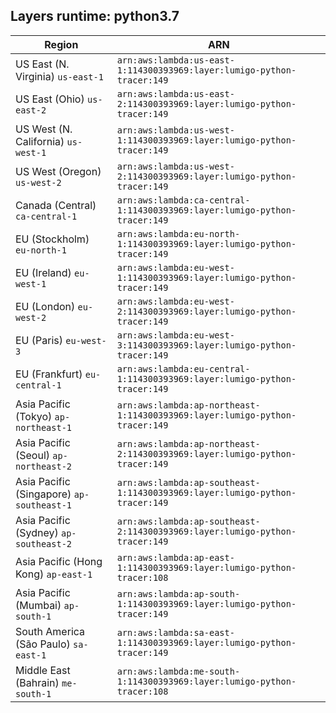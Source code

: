 Layers runtime: python3.7
----
| Region | ARN |
| --- | --- |
|US East (N. Virginia)  `us-east-1`|`arn:aws:lambda:us-east-1:114300393969:layer:lumigo-python-tracer:149`|
|US East (Ohio)  `us-east-2`|`arn:aws:lambda:us-east-2:114300393969:layer:lumigo-python-tracer:149`|
|US West (N. California)  `us-west-1`|`arn:aws:lambda:us-west-1:114300393969:layer:lumigo-python-tracer:149`|
|US West (Oregon)  `us-west-2`|`arn:aws:lambda:us-west-2:114300393969:layer:lumigo-python-tracer:149`|
|Canada (Central)  `ca-central-1`|`arn:aws:lambda:ca-central-1:114300393969:layer:lumigo-python-tracer:149`|
|EU (Stockholm)  `eu-north-1`|`arn:aws:lambda:eu-north-1:114300393969:layer:lumigo-python-tracer:149`|
|EU (Ireland)  `eu-west-1`|`arn:aws:lambda:eu-west-1:114300393969:layer:lumigo-python-tracer:149`|
|EU (London)  `eu-west-2`|`arn:aws:lambda:eu-west-2:114300393969:layer:lumigo-python-tracer:149`|
|EU (Paris)  `eu-west-3`|`arn:aws:lambda:eu-west-3:114300393969:layer:lumigo-python-tracer:149`|
|EU (Frankfurt)  `eu-central-1`|`arn:aws:lambda:eu-central-1:114300393969:layer:lumigo-python-tracer:149`|
|Asia Pacific (Tokyo)  `ap-northeast-1`|`arn:aws:lambda:ap-northeast-1:114300393969:layer:lumigo-python-tracer:149`|
|Asia Pacific (Seoul)  `ap-northeast-2`|`arn:aws:lambda:ap-northeast-2:114300393969:layer:lumigo-python-tracer:149`|
|Asia Pacific (Singapore)  `ap-southeast-1`|`arn:aws:lambda:ap-southeast-1:114300393969:layer:lumigo-python-tracer:149`|
|Asia Pacific (Sydney)  `ap-southeast-2`|`arn:aws:lambda:ap-southeast-2:114300393969:layer:lumigo-python-tracer:149`|
|Asia Pacific (Hong Kong)  `ap-east-1`|`arn:aws:lambda:ap-east-1:114300393969:layer:lumigo-python-tracer:108`|
|Asia Pacific (Mumbai)  `ap-south-1`|`arn:aws:lambda:ap-south-1:114300393969:layer:lumigo-python-tracer:149`|
|South America (São Paulo)  `sa-east-1`|`arn:aws:lambda:sa-east-1:114300393969:layer:lumigo-python-tracer:149`|
|Middle East (Bahrain)  `me-south-1`|`arn:aws:lambda:me-south-1:114300393969:layer:lumigo-python-tracer:108`|
